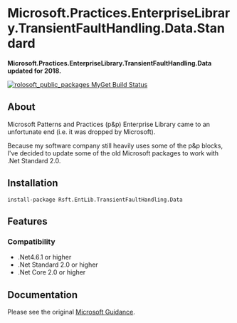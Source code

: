 # Microsoft.Practices.EnterpriseLibrary.TransientFaultHandling.Data.Standard
**Microsoft.Practices.EnterpriseLibrary.TransientFaultHandling.Data updated for 2018.**

[![rolosoft_public_packages MyGet Build Status](https://www.myget.org/BuildSource/Badge/rolosoft_public_packages?identifier=c7229abe-57fd-4696-91b3-b352ecd35fc3)](https://www.myget.org/)

## About
Microsoft Patterns and Practices (p&p) Enterprise Library came to an unfortunate end (i.e. it was dropped by Microsoft).

Because my software company still heavily uses some of the p&p blocks, I've decided to update some of the old Microsoft packages to work with .Net Standard 2.0.

## Installation
~~~
install-package Rsft.EntLib.TransientFaultHandling.Data
~~~

## Features
### Compatibility
* .Net4.6.1 or higher
* .Net Standard 2.0 or higher
* .Net Core 2.0 or higher

## Documentation
Please see the original [Microsoft Guidance](https://msdn.microsoft.com/en-us/library/ff648951.aspx).

